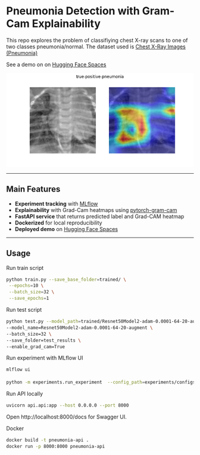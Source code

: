 # Pneumonia Detection with Gram-Cam Explainability

This repo explores the problem of classifiying chest X-ray scans to one of two classes pneumonia/normal. The dataset used is [Chest X-Ray Images (Pneumonia)](https://www.kaggle.com/datasets/paultimothymooney/chest-xray-pneumonia)

See a demo on on [Hugging Face Spaces](https://huggingface.co/spaces/yzhng172/pneumonia-detection-with-grad-cam)

![true-positive-example](images/true-positive-pneumonia.png)

---

## Main Features

- **Experiment tracking** with [MLflow](https://mlflow.org/)
- **Explainability** with Grad-Cam heatmaps using [pytorch-gram-cam](https://github.com/jacobgil/pytorch-grad-cam)
- **FastAPI service** that returns predicted label and Grad-CAM heatmap
- **Dockerized** for local reproducibility
- **Deployed demo** on [Hugging Face Spaces](https://huggingface.co/spaces)

---

## Usage

Run train script

```bash
python train.py --save_base_folder=trained/ \
 --epochs=10 \
 --batch_size=32 \
 --save_epochs=1
```

Run test script

```bash
python test.py --model_path=trained/Resnet50Model2-adam-0.0001-64-20-augment/epoch_19/model.pth \
--model_name=Resnet50Model2-adam-0.0001-64-20-augment \
--batch_size=32 \
--save_folder=test_results \
--enable_grad_cam=True
```

Run experiment with MLflow UI

```bash
mlflow ui

python -m experiments.run_experiment  --config_path=experiments/configs/Resnet50Model2-adam-1e4-64.yaml
```

Run API locally

```bash
uvicorn api.api:app --host 0.0.0.0 --port 8000
```

Open http://localhost:8000/docs for Swagger UI.

Docker

```bash
docker build -t pneumonia-api .
docker run -p 8000:8000 pneumonia-api
```
